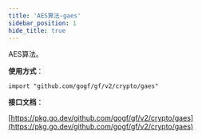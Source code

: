 ```yaml
---
title: 'AES算法-gaes'
sidebar_position: 1
hide_title: true
---
```


AES算法。

**使用方式**：

```
import "github.com/gogf/gf/v2/crypto/gaes"
```

**接口文档**：

[https://pkg.go.dev/github.com/gogf/gf/v2/crypto/gaes](https://pkg.go.dev/github.com/gogf/gf/v2/crypto/gaes)